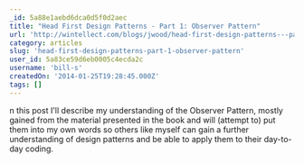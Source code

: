 ```yaml
---
_id: 5a88e1aebd6dca0d5f0d2aec
title: "Head First Design Patterns - Part 1: Observer Pattern"
url: 'http://wintellect.com/blogs/jwood/head-first-design-patterns---part-1-observer-pattern'
category: articles
slug: 'head-first-design-patterns-part-1-observer-pattern'
user_id: 5a83ce59d6eb0005c4ecda2c
username: 'bill-s'
createdOn: '2014-01-25T19:28:45.000Z'
tags: []
---
```


n this post I'll describe my understanding of the Observer Pattern, mostly gained from the material presented in the book and will (attempt to) put them into my own words so others like myself can gain a further understanding of design patterns and be able to apply them to their day-to-day coding.
